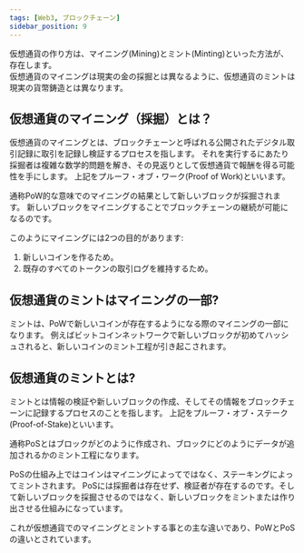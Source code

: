 ```yaml
---
tags: [Web3, ブロックチェーン]
sidebar_position: 9
---
```


仮想通貨の作り方は、マイニング(Mining)とミント(Minting)といった方法が、存在します。  
仮想通貨のマイニングは現実の金の採掘とは異なるように、仮想通貨のミントは現実の貨幣鋳造とは異なります。  

## 仮想通貨のマイニング（採掘）とは？
仮想通貨のマイニングとは、ブロックチェーンと呼ばれる公開されたデジタル取引記録に取引を記録し検証するプロセスを指します。
それを実行するにあたり採掘者は複雑な数学的問題を解き、その見返りとして仮想通貨で報酬を得る可能性を手にします。
上記をプルーフ・オブ・ワーク(Proof of Work)といいます。

通称PoW的な意味でのマイニングの結果として新しいブロックが採掘されます。
新しいブロックをマイニングすることでブロックチェーンの継続が可能になるのです。

このようにマイニングには2つの目的があります:

1. 新しいコインを作るため。
1. 既存のすべてのトークンの取引ログを維持するため。

## 仮想通貨のミントはマイニングの一部?
ミントは、PoWで新しいコインが存在するようになる際のマイニングの一部になります。
例えばビットコインネットワークで新しいブロックが初めてハッシュされると、新しいコインのミント工程が引き起こされます。

## 仮想通貨のミントとは?
ミントとは情報の検証や新しいブロックの作成、そしてその情報をブロックチェーンに記録するプロセスのことを指します。
上記をプルーフ・オブ・ステーク(Proof-of-Stake)といいます。

通称PoSとはブロックがどのように作成され、ブロックにどのようにデータが追加されるかのミント工程になります。

PoSの仕組み上ではコインはマイニングによってではなく、ステーキングによってミントされます。
PoSには採掘者は存在せず、検証者が存在するのです。そして新しいブロックを採掘させるのではなく、新しいブロックをミントまたは作り出させる仕組みになっています。

これが仮想通貨でのマイニングとミントする事との主な違いであり、PoWとPoSの違いとされています。
